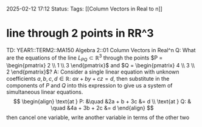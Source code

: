 2025-02-12 17:12
Status: 
Tags: [[Column Vectors in Real to n]]
# line through 2 points in RR^3 

TD: YEAR1::TERM2::MA150 Algebra 2::01 Column Vectors in Real^n 
Q: What are the equations of the line $L_{PQ} \subset \mathbb{R}^3$ through the points $P = \begin{pmatrix} 2 \\ 1 \\ 3 \end{pmatrix}$ and $Q = \begin{pmatrix} 4 \\ 3 \\ 2 \end{pmatrix}$?
A: Consider a single linear equation with unknown coefficients $a, b, c, d \in \mathbb{R}$: $ax + by + cz = d$, then substitute in the components of $P$ and $Q$ into this expression to give us a system of simultaneous linear equations.
$$
\begin{align}
\text{at } P:  &\quad &2a + b + 3c &= d \\
\text{at } Q: & \quad &4a + 3b + 2c &= d
\end{align}
$$
then cancel one variable, write another variable in terms of the other two